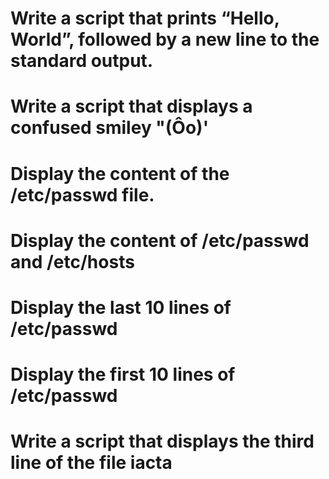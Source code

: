 # Write a script that prints “Hello, World”, followed by a new line to the standard output.
# Write a script that displays a confused smiley "(Ôo)'
# Display the content of the /etc/passwd file.
# Display the content of /etc/passwd and /etc/hosts
# Display the last 10 lines of /etc/passwd
# Display the first 10 lines of /etc/passwd
# Write a script that displays the third line of the file iacta
